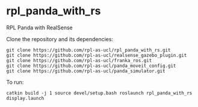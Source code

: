 # rpl_panda_with_rs
RPL Panda with RealSense

Clone the repository and its dependencies:

```
git clone https://github.com/rpl-as-ucl/rpl_panda_with_rs.git
git clone https://github.com/rpl-as-ucl/realsense_gazebo_plugin.git
git clone https://github.com/rpl-as-ucl/franka_ros.git
git clone https://github.com/rpl-as-ucl/panda_moveit_config.git
git clone https://github.com/rpl-as-ucl/panda_simulator.git
```


To run:

`
catkin build -j 1
source devel/setup.bash
roslaunch rpl_panda_with_rs display.launch
`
